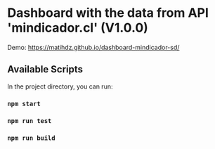 # Dashboard with the data from API 'mindicador.cl' (V1.0.0)

Demo: https://matihdz.github.io/dashboard-mindicador-sd/

## Available Scripts

In the project directory, you can run:

### `npm start`

### `npm run test`

### `npm run build`